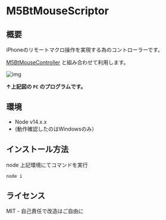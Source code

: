 # M5BtMouseScriptor

## 概要

iPhoneのリモートマクロ操作を実現する為のコントローラーです。

[M5BtMouseController](https://github.com/RAWSEQ/M5BtMouseController) と組み合わせて利用します。

![img](https://ltside.com/images/m5btmouse.drawio.png)

**↑上記図の `PC` のプログラムです。**

## 環境

- Node v14.x.x
- (動作確認したのはWindowsのみ）

## インストール方法

node 上記環境にてコマンドを実行

```
node i
```

## ライセンス

MIT - 自己責任で改造はご自由に


